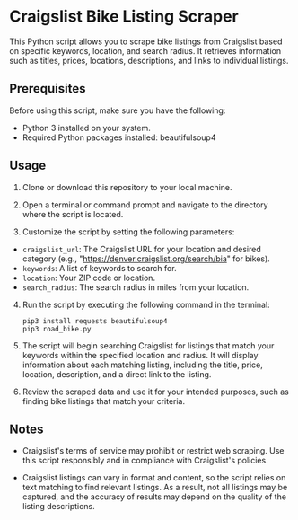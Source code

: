 # Craigslist Bike Listing Scraper

This Python script allows you to scrape bike listings from Craigslist based on specific keywords, location, and search radius. It retrieves information such as titles, prices, locations, descriptions, and links to individual listings.

## Prerequisites

Before using this script, make sure you have the following:

- Python 3 installed on your system.
- Required Python packages installed: beautifulsoup4


## Usage

1. Clone or download this repository to your local machine.

2. Open a terminal or command prompt and navigate to the directory where the script is located.

3. Customize the script by setting the following parameters:

- `craigslist_url`: The Craigslist URL for your location and desired category (e.g., "https://denver.craigslist.org/search/bia" for bikes).
- `keywords`: A list of keywords to search for.
- `location`: Your ZIP code or location.
- `search_radius`: The search radius in miles from your location.

4. Run the script by executing the following command in the terminal:
    ```
    pip3 install requests beautifulsoup4 
    pip3 road_bike.py
    ```
    
5. The script will begin searching Craigslist for listings that match your keywords within the specified location and radius. It will display information about each matching listing, including the title, price, location, description, and a direct link to the listing.

6. Review the scraped data and use it for your intended purposes, such as finding bike listings that match your criteria.

## Notes

- Craigslist's terms of service may prohibit or restrict web scraping. Use this script responsibly and in compliance with Craigslist's policies.

- Craigslist listings can vary in format and content, so the script relies on text matching to find relevant listings. As a result, not all listings may be captured, and the accuracy of results may depend on the quality of the listing descriptions.
